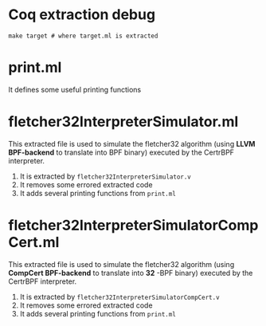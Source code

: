 # Coq extraction debug

```shell
make target # where target.ml is extracted
```

# print.ml
It defines some useful printing functions

# fletcher32InterpreterSimulator.ml
This extracted file is used to simulate the fletcher32 algorithm (using **LLVM BPF-backend** to translate into BPF binary) executed by the CertrBPF interpreter.
1. It is extracted by `fletcher32InterpreterSimulator.v`
2. It removes some errored extracted code
3. It adds several printing functions from `print.ml`

# fletcher32InterpreterSimulatorCompCert.ml
This extracted file is used to simulate the fletcher32 algorithm (using **CompCert BPF-backend** to translate into **32** -BPF binary) executed by the CertrBPF interpreter.
1. It is extracted by `fletcher32InterpreterSimulatorCompCert.v`
2. It removes some errored extracted code
3. It adds several printing functions from `print.ml`
